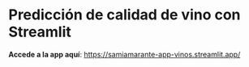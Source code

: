 # Predicción de calidad de vino con Streamlit
**Accede a la app aquí**:
https://samiamarante-app-vinos.streamlit.app/
